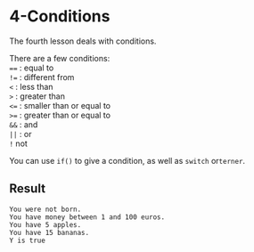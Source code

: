 # 4-Conditions
The fourth lesson deals with conditions.

There are a few conditions:
        <br>``==`` : equal to
        <br>``!=`` : different from
        <br>``<`` : less than
        <br>``>`` : greater than
        <br>``<=`` : smaller than or equal to
        <br>``>=`` : greater than or equal to
        <br>``&&`` : and
        <br>``||`` : or
        <br>``!``  not

You can use ``if()`` to give a condition, as well as ``switch`` or``terner``.

## Result
```
You were not born.
You have money between 1 and 100 euros.
You have 5 apples.
You have 15 bananas.
Y is true
```